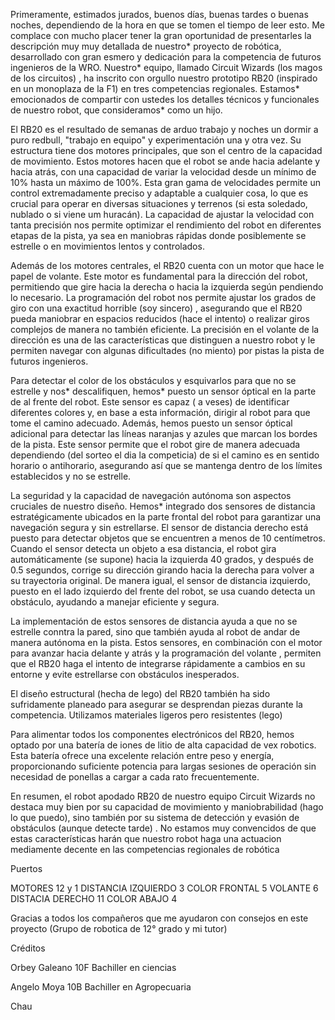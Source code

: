 Primeramente, estimados jurados, buenos días, buenas tardes o buenas noches, dependiendo de la hora en que se tomen el tiempo de leer esto. Me complace con mucho placer tener la gran oportunidad de presentarles la descripción muy muy detallada de nuestro* proyecto de robótica, desarrollado con gran esmero y dedicación para la competencia de futuros ingenieros de la WRO. Nuestro* equipo, llamado Circuit Wizards (los magos de los circuitos) , ha inscrito con orgullo nuestro prototipo RB20 (inspirado en un monoplaza de la F1) en tres competencias regionales. Estamos* emocionados de compartir con ustedes los detalles técnicos y funcionales de nuestro robot, que consideramos* como un hijo.

El RB20 es el resultado de semanas de arduo trabajo y noches un dormir a puro redbull, "trabajo en equipo" y experimentación una y otra vez. Su estructura tiene dos motores principales, que son el centro de la capacidad de movimiento. Estos motores hacen que el robot se ande hacia adelante y hacia atrás, con una capacidad de variar la velocidad desde un mínimo de 10% hasta un máximo de 100%. Esta gran gama de velocidades permite un control extremadamente preciso y adaptable a cualquier cosa, lo que es crucial para operar en diversas situaciones y terrenos (si esta soledado, nublado o si viene um huracán). La capacidad de ajustar la velocidad con tanta precisión nos permite optimizar el rendimiento del robot en diferentes etapas de la pista, ya sea en maniobras rápidas donde posiblemente se estrelle o en movimientos lentos y controlados.

Además de los motores centrales, el RB20 cuenta con un motor que hace le papel de  volante. Este motor es fundamental para la dirección del robot, permitiendo que gire hacia la derecha o hacia la izquierda según pendiendo lo necesario. La programación del robot nos permite ajustar los grados de giro con una exactitud horrible (soy sincero) , asegurando que el RB20 pueda maniobrar en espacios reducidos (hace el intento) o realizar giros complejos de manera no también eficiente. La precisión en el volante de la dirección es una de las características que distinguen a nuestro robot y le permiten navegar con algunas dificultades (no miento) por pistas la pista de futuros ingenieros.

Para detectar el color de los obstáculos y esquivarlos para que no se estrelle y nos* descalifiquen, hemos* puesto un sensor óptical en la parte de al frente del robot. Este sensor es capaz ( a veses) de identificar diferentes colores y, en base a esta información, dirigir al robot para que tome el camino adecuado. Además, hemos puesto un sensor óptical adicional para detectar las líneas naranjas y azules que marcan los bordes de la pista. Este sensor permite que el robot gire de manera adecuada dependiendo  (del sorteo el dia la competicia) de si el camino es en sentido horario o antihorario, asegurando así que se mantenga dentro de los límites  establecidos y no se estrelle.

La seguridad y la capacidad de navegación autónoma son aspectos cruciales de nuestro diseño. Hemos* integrado dos sensores de distancia estratégicamente ubicados en la parte frontal del robot para garantizar una navegación segura y sin estrellarse. El sensor de distancia derecho está puesto para detectar objetos que se encuentren a menos de 10 centímetros. Cuando el sensor detecta un objeto a esa distancia, el robot gira automáticamente (se supone) hacia la izquierda 40 grados, y después de 0.5 segundos, corrige su dirección girando hacia la derecha para volver a su trayectoria original. De manera igual, el sensor de distancia izquierdo, puesto en el lado izquierdo del frente del robot, se usa cuando detecta un obstáculo, ayudando a manejar eficiente y segura.

La implementación de estos sensores de distancia ayuda a que no se estrelle conntra la pared, sino que también ayuda al robot de andar de manera autónoma en la pista. Estos sensores, en combinación con el motor para avanzar hacia delante y atrás y la programación del volante , permiten que el RB20 haga el intento de integrarse rápidamente a cambios en su entorne y evite estrellarse con obstáculos inesperados.


El diseño estructural (hecha de lego) del RB20 también ha sido sufridamente planeado para asegurar se desprendan piezas durante la competencia. Utilizamos materiales ligeros pero resistentes (lego)

Para alimentar todos los componentes electrónicos del RB20, hemos optado por una batería de iones de litio de alta capacidad de vex robotics. Esta batería ofrece una excelente relación entre peso y energía, proporcionando suficiente potencia para largas sesiones de operación sin necesidad de ponellas a cargar a cada rato frecuentemente. 

En resumen, el robot apodado RB20 de nuestro equipo Circuit Wizards no destaca muy bien por su capacidad de movimiento y maniobrabilidad (hago lo que puedo), sino también por su sistema de detección y evasión de obstáculos (aunque detecte tarde) . No estamos muy convencidos de que estas características harán que nuestro robot haga una actuacion mediamente decente en las competencias regionales de robótica 

Puertos 

MOTORES 12 y 1
DISTANCIA IZQUIERDO 3
COLOR FRONTAL 5
VOLANTE 6
DISTACIA DERECHO 11
COLOR ABAJO 4 

Gracias a todos los compañeros que me ayudaron con consejos en este proyecto (Grupo de robotica de 12° grado y mi tutor) 

Créditos 

Orbey Galeano 10F
Bachiller en ciencias 

Angelo Moya 10B 
Bachiller en Agropecuaria 

Chau




